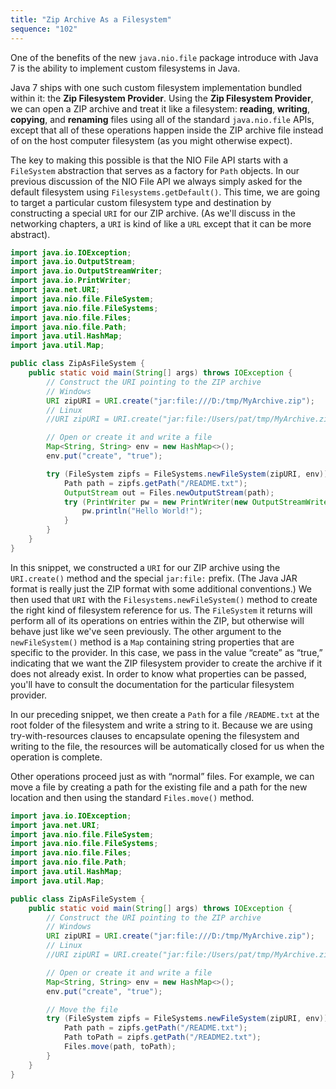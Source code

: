 ```yaml
---
title: "Zip Archive As a Filesystem"
sequence: "102"
---
```



One of the benefits of the new `java.nio.file` package introduce with Java 7 is the ability to implement custom filesystems in Java.

Java 7 ships with one such custom filesystem implementation bundled within it: the **Zip Filesystem Provider**.
Using the **Zip Filesystem Provider**, we can open a ZIP archive and treat it like a filesystem:
**reading**, **writing**, **copying**, and **renaming** files using all of the standard `java.nio.file` APIs,
except that all of these operations happen inside the ZIP archive file instead of on the host computer filesystem (as you might otherwise expect).

The key to making this possible is that the NIO File API starts with a `FileSystem` abstraction
that serves as a factory for `Path` objects.
In our previous discussion of the NIO File API we always simply asked for the default filesystem using `Filesystems.getDefault()`.
This time, we are going to target a particular custom filesystem type and destination by constructing a special `URI` for our ZIP archive.
(As we'll discuss in the networking chapters, a `URI` is kind of like a `URL` except that it can be more abstract).

```java
import java.io.IOException;
import java.io.OutputStream;
import java.io.OutputStreamWriter;
import java.io.PrintWriter;
import java.net.URI;
import java.nio.file.FileSystem;
import java.nio.file.FileSystems;
import java.nio.file.Files;
import java.nio.file.Path;
import java.util.HashMap;
import java.util.Map;

public class ZipAsFileSystem {
    public static void main(String[] args) throws IOException {
        // Construct the URI pointing to the ZIP archive
        // Windows
        URI zipURI = URI.create("jar:file:///D:/tmp/MyArchive.zip");
        // Linux
        //URI zipURI = URI.create("jar:file:/Users/pat/tmp/MyArchive.zip");

        // Open or create it and write a file
        Map<String, String> env = new HashMap<>();
        env.put("create", "true");

        try (FileSystem zipfs = FileSystems.newFileSystem(zipURI, env)) {
            Path path = zipfs.getPath("/README.txt");
            OutputStream out = Files.newOutputStream(path);
            try (PrintWriter pw = new PrintWriter(new OutputStreamWriter(out))) {
                pw.println("Hello World!");
            }
        }
    }
}
```

In this snippet, we constructed a `URI` for our ZIP archive using the `URI.create()` method and the special `jar:file:` prefix.
(The Java JAR format is really just the ZIP format with some additional conventions.)
We then used that `URI` with the `Filesystems.newFileSystem()` method to create the right kind of filesystem reference for us.
The `FileSystem` it returns will perform all of its operations on entries within the ZIP,
but otherwise will behave just like we've seen previously.
The other argument to the `newFileSystem()` method is a `Map` containing string properties that are specific to the provider.
In this case, we pass in the value “create” as “true,”
indicating that we want the ZIP filesystem provider to create the archive if it does not already exist.
In order to know what properties can be passed, you'll have to consult the documentation for the particular filesystem provider.

In our preceding snippet, we then create a `Path` for a file `/README.txt` at the root folder of the filesystem and
write a string to it.
Because we are using try-with-resources clauses to encapsulate opening the filesystem and writing to the file,
the resources will be automatically closed for us when the operation is complete.

Other operations proceed just as with “normal” files.
For example, we can move a file by creating a path for the existing file
and a path for the new location and then using the standard `Files.move()` method.

```java
import java.io.IOException;
import java.net.URI;
import java.nio.file.FileSystem;
import java.nio.file.FileSystems;
import java.nio.file.Files;
import java.nio.file.Path;
import java.util.HashMap;
import java.util.Map;

public class ZipAsFileSystem {
    public static void main(String[] args) throws IOException {
        // Construct the URI pointing to the ZIP archive
        // Windows
        URI zipURI = URI.create("jar:file:///D:/tmp/MyArchive.zip");
        // Linux
        //URI zipURI = URI.create("jar:file:/Users/pat/tmp/MyArchive.zip");

        // Open or create it and write a file
        Map<String, String> env = new HashMap<>();
        env.put("create", "true");

        // Move the file
        try (FileSystem zipfs = FileSystems.newFileSystem(zipURI, env)) {
            Path path = zipfs.getPath("/README.txt");
            Path toPath = zipfs.getPath("/README2.txt");
            Files.move(path, toPath);
        }
    }
}
```
